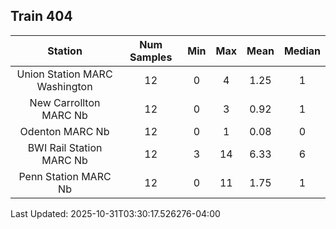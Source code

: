 ## Train 404

| Station | Num Samples | Min | Max | Mean | Median |
| :-----: | :---------: | :-: | :-: | :--: | :----: |
| Union Station MARC Washington | 12 | 0 | 4 | 1.25 | 1 |
| New Carrollton MARC Nb | 12 | 0 | 3 | 0.92 | 1 |
| Odenton MARC Nb | 12 | 0 | 1 | 0.08 | 0 |
| BWI Rail Station MARC Nb | 12 | 3 | 14 | 6.33 | 6 |
| Penn Station MARC Nb | 12 | 0 | 11 | 1.75 | 1 |


Last Updated: 2025-10-31T03:30:17.526276-04:00